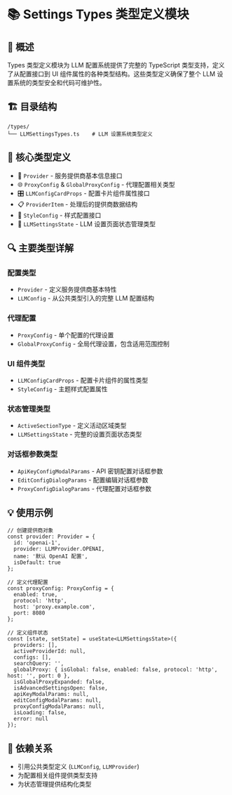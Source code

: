 # 📚 Settings Types 类型定义模块

## 📘 概述

Types 类型定义模块为 LLM 配置系统提供了完整的 TypeScript 类型支持，定义了从配置接口到 UI 组件属性的各种类型结构。这些类型定义确保了整个 LLM 设置系统的类型安全和代码可维护性。

## 🏗️ 目录结构

```
/types/
└── LLMSettingsTypes.ts    # LLM 设置系统类型定义
```

## 🚀 核心类型定义

- 🔌 `Provider` - 服务提供商基本信息接口
- 🌐 `ProxyConfig` & `GlobalProxyConfig` - 代理配置相关类型
- 🎛️ `LLMConfigCardProps` - 配置卡片组件属性接口
- 📋 `ProviderItem` - 处理后的提供商数据结构
- 🎨 `StyleConfig` - 样式配置接口
- 🔄 `LLMSettingsState` - LLM 设置页面状态管理类型

## 🔍 主要类型详解

### 配置类型
- `Provider` - 定义服务提供商基本特性
- `LLMConfig` - 从公共类型引入的完整 LLM 配置结构

### 代理配置
- `ProxyConfig` - 单个配置的代理设置
- `GlobalProxyConfig` - 全局代理设置，包含适用范围控制

### UI 组件类型
- `LLMConfigCardProps` - 配置卡片组件的属性类型
- `StyleConfig` - 主题样式配置属性

### 状态管理类型
- `ActiveSectionType` - 定义活动区域类型
- `LLMSettingsState` - 完整的设置页面状态类型

### 对话框参数类型
- `ApiKeyConfigModalParams` - API 密钥配置对话框参数
- `EditConfigDialogParams` - 配置编辑对话框参数
- `ProxyConfigDialogParams` - 代理配置对话框参数

## 💡 使用示例

```tsx
// 创建提供商对象
const provider: Provider = {
  id: 'openai-1',
  provider: LLMProvider.OPENAI,
  name: '默认 OpenAI 配置',
  isDefault: true
};

// 定义代理配置
const proxyConfig: ProxyConfig = {
  enabled: true,
  protocol: 'http',
  host: 'proxy.example.com',
  port: 8080
};

// 定义组件状态
const [state, setState] = useState<LLMSettingsState>({
  providers: [],
  activeProviderId: null,
  configs: [],
  searchQuery: '',
  globalProxy: { isGlobal: false, enabled: false, protocol: 'http', host: '', port: 0 },
  isGlobalProxyExpanded: false,
  isAdvancedSettingsOpen: false,
  apiKeyModalParams: null,
  editConfigModalParams: null,
  proxyConfigModalParams: null,
  isLoading: false,
  error: null
});
```

## 🔄 依赖关系

- 引用公共类型定义 (`LLMConfig`, `LLMProvider`)
- 为配置相关组件提供类型支持
- 为状态管理提供结构化类型 